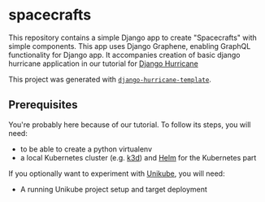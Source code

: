 # spacecrafts

This repository contains a simple Django app to create "Spacecrafts" with simple components. This app uses Django Graphene,
enabling GraphQL functionality for Django app.
It accompanies creation of basic django hurricane application in our tutorial for [Django Hurricane](https://django-hurricane.io/basic-app/)

This project was generated with [`django-hurricane-template`](https://github.com/Blueshoe/django-hurricane-template). 

## Prerequisites

You're probably here because of our tutorial. 
To follow its steps, you will need:

- to be able to create a python virtualenv 
- a local Kubernetes cluster (e.g. [k3d](https://k3d.io/v5.3.0/)) and [Helm](https://helm.sh/) for the Kubernetes part

If you optionally want to experiment with [Unikube](https://unikube.io/), you will need:

- A running Unikube project setup and target deployment
